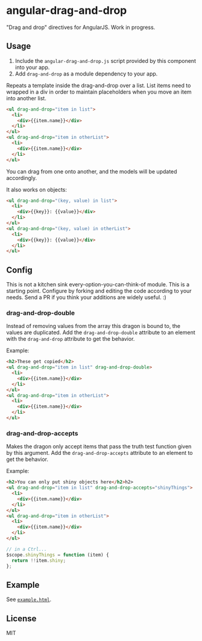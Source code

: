 # angular-drag-and-drop
"Drag and drop" directives for AngularJS. Work in progress.

## Usage
1. Include the `angular-drag-and-drop.js` script provided by this component into your app.
2. Add `drag-and-drop` as a module dependency to your app.

Repeats a template inside the drag-and-drop over a list. List items need to wrapped in a div in order to maintain placeholders when you move an item into another list.
```html
<ul drag-and-drop="item in list">
  <li>
    <div>{{item.name}}</div>
  </li>
</ul>
<ul drag-and-drop="item in otherList">
  <li>
    <div>{{item.name}}</div>
  </li>
</ul>
```
You can drag from one onto another, and the models will be updated accordingly.

It also works on objects:
```html
<ul drag-and-drop="(key, value) in list">
  <li>
    <div>{{key}}: {{value}}</div>
  </li>
</ul>
<ul drag-and-drop="(key, value) in otherList">
  <li>
    <div>{{key}}: {{value}}</div>
  </li>
</ul>
```


## Config
This is not a kitchen sink every-option-you-can-think-of module.
This is a starting point.
Configure by forking and editing the code according to your needs.
Send a PR if you think your additions are widely useful. :)

### drag-and-drop-double
Instead of removing values from the array this dragon is bound to, the values are duplicated.
Add the `drag-and-drop-double` attribute to an element with the `drag-and-drop` attribute to get the behavior.

Example:
```html
<h2>These get copied</h2>
<ul drag-and-drop="item in list" drag-and-drop-double>
  <li>
    <div>{{item.name}}</div>
  </li>
</ul>
<ul drag-and-drop="item in otherList">
  <li>
    <div>{{item.name}}</div>
  </li>
</ul>
```

### drag-and-drop-accepts
Makes the dragon only accept items that pass the truth test function given by this argument.
Add the `drag-and-drop-accepts` attribute to an element to get the behavior.

Example:
```html
<h2>You can only put shiny objects here</h2>h2>
<ul drag-and-drop="item in list" drag-and-drop-accepts="shinyThings">
  <li>
    <div>{{item.name}}</div>
  </li>
</ul>
<ul drag-and-drop="item in otherList">
  <li>
    <div>{{item.name}}</div>
  </li>
</ul>
```

```javascript
// in a Ctrl...
$scope.shinyThings = function (item) {
  return !!item.shiny;
};
```

## Example
See [`example.html`](http://htmlpreview.github.io/?https://github.com/jazlalli/angular-dragon-drop/blob/master/example.html).

## License
MIT
